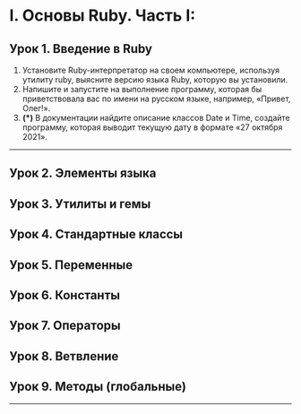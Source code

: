#  I. Основы Ruby. Часть I:
## Урок 1. Введение в Ruby
1. Установите Ruby-интерпретатор на своем компьютере, используя утилиту ruby, выясните версию языка Ruby, которую вы установили.
2. Напишите и запустите на выполнение программу, которая бы приветствовала вас по имени на русском языке, например, «Привет, Олег!».
3. **(*)** В документации найдите описание классов Date и Time, создайте программу, которая выводит текущую дату в формате «27 октября 2021».
***
## Урок 2. Элементы языка
## Урок 3. Утилиты и гемы
## Урок 4. Стандартные классы
## Урок 5. Переменные
## Урок 6. Константы
## Урок 7. Операторы
## Урок 8. Ветвление
## Урок 9. Методы (глобальные)
***

